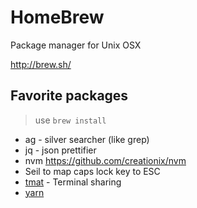 # HomeBrew


Package manager for Unix OSX

http://brew.sh/

## Favorite packages

> use `brew install`

- ag - silver searcher (like grep)
- jq - json prettifier
- nvm https://github.com/creationix/nvm
- Seil  to map caps lock key to ESC 
- [tmat](https://tmate.io/) - Terminal sharing
- [yarn](https://yarnpkg.com/)
